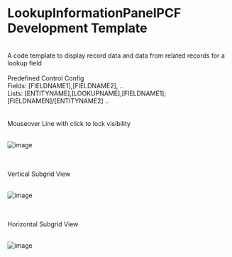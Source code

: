 # LookupInformationPanelPCF Development Template
<br/>
A code template to display record data and data from related records for a lookup field
<br/>
<br/>
Predefined Control Config
<br/>
Fields: [FIELDNAME1],[FIELDNAME2], ..
<br/>
Lists: [ENTITYNAME],[LOOKUPNAME],[FIELDNAME1];[FIELDNAMEN]/[ENTITYNAME2] ..
<br/>
<br/><br/>
Mouseover Line with click to lock visibility
<br/><br/>

![image](https://user-images.githubusercontent.com/13801775/192543425-2c857684-df55-4c43-8edf-d6c6aac2988e.png)

<br/><br/>
Vertical Subgrid View
<br/><br/>

![image](https://user-images.githubusercontent.com/13801775/192542878-dd9ecb41-635b-4225-888e-8062e3531719.png)

<br/><br/>
Horizontal Subgrid View
<br/><br/>

![image](https://user-images.githubusercontent.com/13801775/192543238-f0f936c6-8386-47ce-b4ef-d0291efa194e.png)



